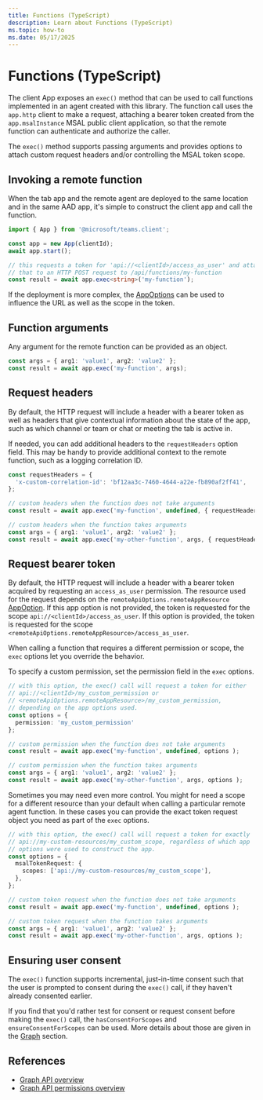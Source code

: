 ```yaml
---
title: Functions (TypeScript)
description: Learn about Functions (TypeScript)
ms.topic: how-to
ms.date: 05/17/2025
---
```


# Functions (TypeScript)

The client App exposes an `exec()` method that can be used to call functions implemented in an agent created with this library. The function call uses the `app.http` client to make a request, attaching a bearer token created from the `app.msalInstance` MSAL public client application, so that the remote function can authenticate and authorize the caller.

The `exec()` method supports passing arguments and provides options to attach custom request headers and/or controlling the MSAL token scope.

## Invoking a remote function
When the tab app and the remote agent are deployed to the same location and in the same AAD app, it's simple to construct the client app and call the function.


```typescript
import { App } from '@microsoft/teams.client';

const app = new App(clientId);
await app.start();

// this requests a token for 'api://<clientId>/access_as_user' and attaches
// that to an HTTP POST request to /api/functions/my-function
const result = await app.exec<string>('my-function');
```

If the deployment is more complex, the [AppOptions](./app-options.md) can be used to influence the URL as well as the scope in the token.

## Function arguments
Any argument for the remote function can be provided as an object.


```typescript
const args = { arg1: 'value1', arg2: 'value2' };
const result = await app.exec('my-function', args);
```


## Request headers
By default, the HTTP request will include a header with a bearer token as well as headers that give contextual information about the state of the app, such as which channel or team or chat or meeting the tab is active in.

If needed, you can add additional headers to the `requestHeaders` option field. This may be handy to provide additional context to the remote function, such as a logging correlation ID.


```typescript
const requestHeaders = {
  'x-custom-correlation-id': 'bf12aa3c-7460-4644-a22e-fb890af2ff41',
};

// custom headers when the function does not take arguments
const result = await app.exec('my-function', undefined, { requestHeaders} );

// custom headers when the function takes arguments
const args = { arg1: 'value1', arg2: 'value2' };
const result = await app.exec('my-other-function', args, { requestHeaders} );
```


## Request bearer token
By default, the HTTP request will include a header with a bearer token acquired by requesting an `access_as_user` permission. The resource used for the request depends on the `remoteApiOptions.remoteAppResource` [AppOption](./app-options.md). If this app option is not provided, the token is requested for the scope `api://<clientId>/access_as_user`. If this option is provided, the token is requested for the scope `<remoteApiOptions.remoteAppResource>/access_as_user`.

When calling a function that requires a different permission or scope, the `exec` options let you override the behavior. 

To specify a custom permission, set the permission field in the `exec` options.


```typescript
// with this option, the exec() call will request a token for either
// api://<clientId>/my_custom_permission or 
// <remoteApiOptions.remoteAppResource>/my_custom_permission, 
// depending on the app options used.
const options = {
  permission: 'my_custom_permission'
};

// custom permission when the function does not take arguments
const result = await app.exec('my-function', undefined, options );

// custom permission when the function takes arguments
const args = { arg1: 'value1', arg2: 'value2' };
const result = await app.exec('my-other-function', args, options );
```


Sometimes you may need even more control. You might for need a scope for a different resource than your default when calling a particular remote agent function. In these cases you can provide the exact token request object you need as part of the `exec` options.


```typescript
// with this option, the exec() call will request a token for exactly
// api://my-custom-resources/my_custom_scope, regardless of which app
// options were used to construct the app.
const options = {
  msalTokenRequest: {
    scopes: ['api://my-custom-resources/my_custom_scope'],
  },
};

// custom token request when the function does not take arguments
const result = await app.exec('my-function', undefined, options );

// custom token request when the function takes arguments
const args = { arg1: 'value1', arg2: 'value2' };
const result = await app.exec('my-other-function', args, options );
```


## Ensuring user consent
The `exec()` function supports incremental, just-in-time consent such that the user is prompted to consent during the `exec()` call, if they haven't already consented earlier.

If you find that you'd rather test for consent or request consent before making the `exec()` call, the `hasConsentForScopes` and  `ensureConsentForScopes` can be used. More details about those are given in the [Graph](./graph.md) section.

## References
- [Graph API overview](https:///graph/api/overview)
- [Graph API permissions overview](https:///graph/permissions-reference)
